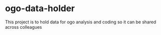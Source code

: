 # ogo-data-holder
This project is to hold data for ogo analysis and coding so it can be shared across colleagues
